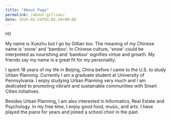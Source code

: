 ```yaml
---
title: "About Page"
permalink: /about-gillian/
date: 2016-02-24T03:02:20+00:00
---
```


Hi! 

My name is Xuezhu but I go by Gillian too. The meaning of my Chinese name is 'snow' and 'bamboo'. In Chinese culture, 'snow' could be interpreted as nourishing and 'bamboo' signifies virtue and growth. My friends say my name is a great fit for my personality.

I spent 18 years of my life in Beijing, China before I came to the U.S. to study Urban Planning. Currently I am a graduate student at University of Pennsylvania. I enjoy studying Urban Planning very much and I am dedicated to promoting vibrant and sustainable communities with Smart Cities initiatives.

Besides Urban Planning, I am also interested in Informatics, Real Estate and Psychology. In my free time, I enjoy good food, music, and arts. I have played the piano for years and joined a school choir in the past.